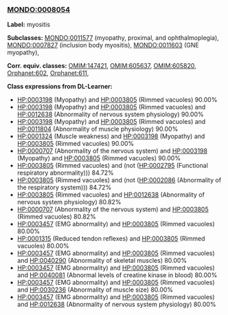 
### [MONDO:0008054](http://purl.obolibrary.org/obo/MONDO_0008054)
**Label:** myositis

**Subclasses:** [MONDO:0011577](http://purl.obolibrary.org/obo/MONDO_0011577) (myopathy, proximal, and ophthalmoplegia), [MONDO:0007827](http://purl.obolibrary.org/obo/MONDO_0007827) (inclusion body myositis), [MONDO:0011603](http://purl.obolibrary.org/obo/MONDO_0011603) (GNE myopathy), 

**Corr. equiv. classes:** [OMIM:147421](http://purl.obolibrary.org/obo/OMIM_147421), [OMIM:605637](http://purl.obolibrary.org/obo/OMIM_605637), [OMIM:605820](http://purl.obolibrary.org/obo/OMIM_605820), [Orphanet:602](http://www.orpha.net/ORDO/Orphanet_602), [Orphanet:611](http://www.orpha.net/ORDO/Orphanet_611), 

**Class expressions from DL-Learner:**

- [HP:0003198](http://purl.obolibrary.org/obo/HP_0003198) (Myopathy) and [HP:0003805](http://purl.obolibrary.org/obo/HP_0003805) (Rimmed vacuoles) 90.00%
- [HP:0003198](http://purl.obolibrary.org/obo/HP_0003198) (Myopathy) and [HP:0003805](http://purl.obolibrary.org/obo/HP_0003805) (Rimmed vacuoles) and [HP:0012638](http://purl.obolibrary.org/obo/HP_0012638) (Abnormality of nervous system physiology) 90.00%
- [HP:0003198](http://purl.obolibrary.org/obo/HP_0003198) (Myopathy) and [HP:0003805](http://purl.obolibrary.org/obo/HP_0003805) (Rimmed vacuoles) and [HP:0011804](http://purl.obolibrary.org/obo/HP_0011804) (Abnormality of muscle physiology) 90.00%
- [HP:0001324](http://purl.obolibrary.org/obo/HP_0001324) (Muscle weakness) and [HP:0003198](http://purl.obolibrary.org/obo/HP_0003198) (Myopathy) and [HP:0003805](http://purl.obolibrary.org/obo/HP_0003805) (Rimmed vacuoles) 90.00%
- [HP:0000707](http://purl.obolibrary.org/obo/HP_0000707) (Abnormality of the nervous system) and [HP:0003198](http://purl.obolibrary.org/obo/HP_0003198) (Myopathy) and [HP:0003805](http://purl.obolibrary.org/obo/HP_0003805) (Rimmed vacuoles) 90.00%
- [HP:0003805](http://purl.obolibrary.org/obo/HP_0003805) (Rimmed vacuoles) and (not ([HP:0002795](http://purl.obolibrary.org/obo/HP_0002795) (Functional respiratory abnormality))) 84.72%
- [HP:0003805](http://purl.obolibrary.org/obo/HP_0003805) (Rimmed vacuoles) and (not ([HP:0002086](http://purl.obolibrary.org/obo/HP_0002086) (Abnormality of the respiratory system))) 84.72%
- [HP:0003805](http://purl.obolibrary.org/obo/HP_0003805) (Rimmed vacuoles) and [HP:0012638](http://purl.obolibrary.org/obo/HP_0012638) (Abnormality of nervous system physiology) 80.82%
- [HP:0000707](http://purl.obolibrary.org/obo/HP_0000707) (Abnormality of the nervous system) and [HP:0003805](http://purl.obolibrary.org/obo/HP_0003805) (Rimmed vacuoles) 80.82%
- [HP:0003457](http://purl.obolibrary.org/obo/HP_0003457) (EMG abnormality) and [HP:0003805](http://purl.obolibrary.org/obo/HP_0003805) (Rimmed vacuoles) 80.00%
- [HP:0001315](http://purl.obolibrary.org/obo/HP_0001315) (Reduced tendon reflexes) and [HP:0003805](http://purl.obolibrary.org/obo/HP_0003805) (Rimmed vacuoles) 80.00%
- [HP:0003457](http://purl.obolibrary.org/obo/HP_0003457) (EMG abnormality) and [HP:0003805](http://purl.obolibrary.org/obo/HP_0003805) (Rimmed vacuoles) and [HP:0040290](http://purl.obolibrary.org/obo/HP_0040290) (Abnormality of skeletal muscles) 80.00%
- [HP:0003457](http://purl.obolibrary.org/obo/HP_0003457) (EMG abnormality) and [HP:0003805](http://purl.obolibrary.org/obo/HP_0003805) (Rimmed vacuoles) and [HP:0040081](http://purl.obolibrary.org/obo/HP_0040081) (Abnormal levels of creatine kinase in blood) 80.00%
- [HP:0003457](http://purl.obolibrary.org/obo/HP_0003457) (EMG abnormality) and [HP:0003805](http://purl.obolibrary.org/obo/HP_0003805) (Rimmed vacuoles) and [HP:0030236](http://purl.obolibrary.org/obo/HP_0030236) (Abnormality of muscle size) 80.00%
- [HP:0003457](http://purl.obolibrary.org/obo/HP_0003457) (EMG abnormality) and [HP:0003805](http://purl.obolibrary.org/obo/HP_0003805) (Rimmed vacuoles) and [HP:0012638](http://purl.obolibrary.org/obo/HP_0012638) (Abnormality of nervous system physiology) 80.00%


